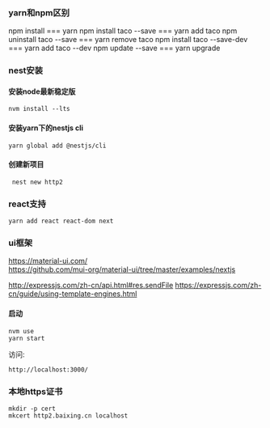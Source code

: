 ### yarn和npm区别

npm install === yarn 
npm install taco --save === yarn add taco
npm uninstall taco --save === yarn remove taco
npm install taco --save-dev === yarn add taco --dev
npm update --save === yarn upgrade


### nest安装

#### 安装node最新稳定版

    nvm install --lts

#### 安装yarn下的nestjs cli

    yarn global add @nestjs/cli
    
#### 创建新项目

     nest new http2


### react支持

    yarn add react react-dom next
    
### ui框架

https://material-ui.com/   
https://github.com/mui-org/material-ui/tree/master/examples/nextjs 

http://expressjs.com/zh-cn/api.html#res.sendFile
https://expressjs.com/zh-cn/guide/using-template-engines.html

#### 启动
    nvm use
    yarn start
    
 访问:
 
    http://localhost:3000/
    

### 本地https证书

    mkdir -p cert
    mkcert http2.baixing.cn localhost

